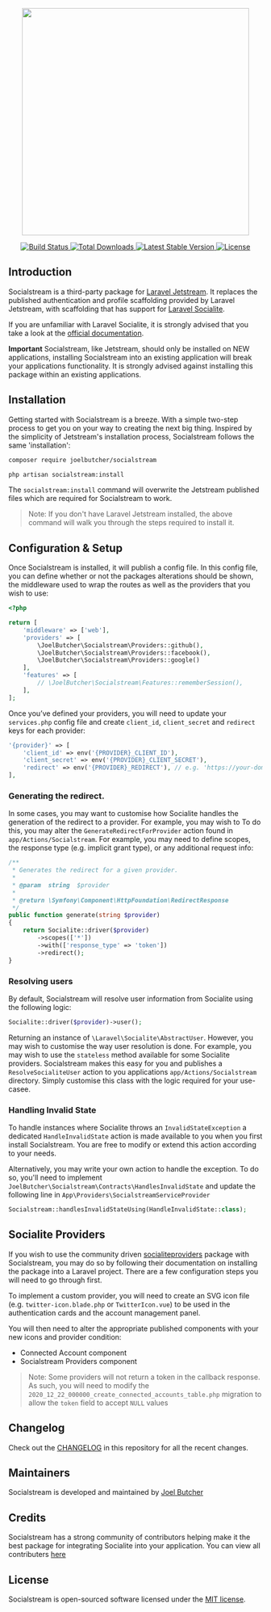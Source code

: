 <p align="center"><img src="https://ik.imagekit.io/r6kac144kke/logo_tNST3_4jfkSh.png" width="450"></p>

<p align="center">
    <a href="https://github.com/joelbutcher/socialstream/actions">
        <img src="https://github.com/joelbutcher/socialstream/workflows/tests/badge.svg" alt="Build Status">
    </a>
    <a href="https://packagist.org/packages/joelbutcher/socialstream">
        <img src="https://img.shields.io/packagist/dt/joelbutcher/socialstream" alt="Total Downloads">
    </a>
    <a href="https://packagist.org/packages/joelbutcher/socialstream">
        <img src="https://img.shields.io/packagist/v/joelbutcher/socialstream" alt="Latest Stable Version">
    </a>
    <a href="https://packagist.org/packages/joelbutcher/socialstream">
        <img src="https://img.shields.io/packagist/l/joelbutcher/socialstream" alt="License">
    </a>
</p>

## Introduction

Socialstream is a third-party package for [Laravel Jetstream](https://github.com/laravel/jetstream). It replaces the published authentication and profile scaffolding provided by Laravel Jetstream, with scaffolding that has support for [Laravel Socialite](https://laravel.com/docs/8.x/socialite).

If you are unfamiliar with Laravel Socialite, it is strongly advised that you take a look at the [official documentation](https://laravel.com/docs/8.x/socialite). 

**Important**
Socialstream, like Jetstream, should only be installed on NEW applications, installing Socialstream into an existing application will break your applications functionality. It is strongly advised against installing this package within an existing applications.

## Installation

Getting started with Socialstream is a breeze. With a simple two-step process to get you on your way to creating the next big thing. Inspired by the simplicity of Jetstream's installation process, Socialstream follows the same 'installation':

```sh
composer require joelbutcher/socialstream

php artisan socialstream:install
```

The `socialstream:install` command will overwrite the Jetstream published files which are required for Socialstream to work. 

> Note: If you don't have Laravel Jetstream installed, the above command will walk you through the steps required to install it.

## Configuration & Setup
Once Socialstream is installed, it will publish a config file. In this config file, you can define whether or not the packages alterations should be shown, the middleware used to wrap the routes as well as the providers that you wish to use:

```php
<?php

return [
    'middleware' => ['web'],
    'providers' => [
        \JoelButcher\Socialstream\Providers::github(),
        \JoelButcher\Socialstream\Providers::facebook(),
        \JoelButcher\Socialstream\Providers::google()
    ],
    'features' => [
        // \JoelButcher\Socialstream\Features::rememberSession(),
    ],
];
```

Once you’ve defined your providers, you will need to update your `services.php` config file and create `client_id`, `client_secret` and `redirect` keys for each provider:

```php
'{provider}' => [
    'client_id' => env('{PROVIDER}_CLIENT_ID'),
    'client_secret' => env('{PROVIDER}_CLIENT_SECRET'),
    'redirect' => env('{PROVIDER}_REDIRECT'), // e.g. 'https://your-domain.com/oauth/{provider}/callback'
],
```

### Generating the redirect.

In some cases, you may want to customise how Socialite handles the generation of the redirect to a provider. For example, you may wish to To do this, you may alter the `GenerateRedirectForProvider` action found in `app/Actions/Socialstream`. For example, you may need to define scopes, the response type (e.g. implicit grant type), or any additional request info:

```php
/**
 * Generates the redirect for a given provider.
 * 
 * @param  string  $provider
 * 
 * @return \Symfony\Component\HttpFoundation\RedirectResponse
 */
public function generate(string $provider)
{
    return Socialite::driver($provider)
        ->scopes(['*'])
        ->with(['response_type' => 'token'])
        ->redirect();
}
```

### Resolving users

By default, Socialstream will resolve user information from Socialite using the following logic:

```php
Socialite::driver($provider)->user();
```

Returning an instance of `\Laravel\Socialite\AbstractUser`. However, you may wish to customise the way user resolution is done. For example, you may wish to use the `stateless` method available for some Socialite providers. Socialstream makes this easy for you and publishes a `ResolveSocialiteUser` action to you applications `app/Actions/Socialstream` directory. Simply customise this class with the logic required for your use-casee.

### Handling Invalid State

To handle instances where Socialite throws an `InvalidStateException` a dedicated `HandleInvalidState` action is made available to you when you first install Socialstream. You are free to modify or extend this action according to your needs. 

Alternatively, you may write your own action to handle the exception. To do so, you'll need to implement `JoelButcher\Socialstream\Contracts\HandlesInvalidState` and update the following line in `App\Providers\SocialstreamServiceProvider`

```php
Socialstream::handlesInvalidStateUsing(HandleInvalidState::class);
```

## Socialite Providers

If you wish to use the community driven [socialiteproviders](https://socialiteproviders.com) package with Socialstream, you may do so by following their documentation on installing the package into a Laravel project. There are a few configuration steps you will need to go through first.

To implement a custom provider, you will need to create an SVG icon file (e.g. `twitter-icon.blade.php` or `TwitterIcon.vue`) to be used in the authentication cards and the account management panel.

You will then need to alter the appropriate published components with your new icons and provider condition:

- Connected Account component
- Socialstream Providers component

> Note: Some providers will not return a token in the callback response. As such, you will need to modify the `2020_12_22_000000_create_connected_accounts_table.php` migration to allow the `token` field to accept `NULL` values

## Changelog

Check out the [CHANGELOG](CHANGELOG.md) in this repository for all the recent changes.

## Maintainers

Socialstream is developed and maintained by [Joel Butcher](https://joelbutcher.co.uk)

## Credits

Socialstream has a strong community of contributors helping make it the best package for integrating Socialite into your application. You can view all contributers [here](https://github.com/joelbutcher/socialstream/graphs/contributors)

## License

Socialstream is open-sourced software licensed under the [MIT license](LICENSE.md).
